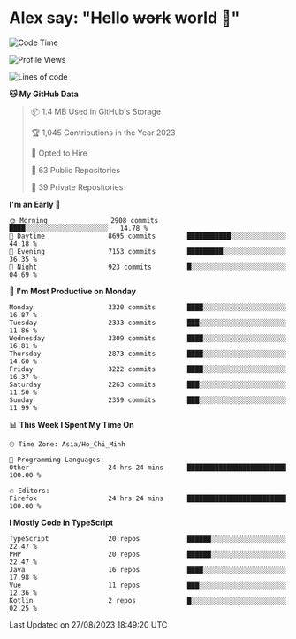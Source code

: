 # Alex say: "Hello ~~work~~ world 🐾"

<!--START_SECTION:waka-->
![Code Time](http://img.shields.io/badge/Code%20Time-904%20hrs%2042%20mins-blue)

![Profile Views](http://img.shields.io/badge/Profile%20Views-0-blue)

![Lines of code](https://img.shields.io/badge/From%20Hello%20World%20I%27ve%20Written-41.0%20million%20lines%20of%20code-blue)

**🐱 My GitHub Data** 

> 📦 1.4 MB Used in GitHub's Storage 
 > 
> 🏆 1,045 Contributions in the Year 2023
 > 
> 💼 Opted to Hire
 > 
> 📜 63 Public Repositories 
 > 
> 🔑 39 Private Repositories 
 > 
**I'm an Early 🐤** 

```text
🌞 Morning                2908 commits        ████░░░░░░░░░░░░░░░░░░░░░   14.78 % 
🌆 Daytime                8695 commits        ███████████░░░░░░░░░░░░░░   44.18 % 
🌃 Evening                7153 commits        █████████░░░░░░░░░░░░░░░░   36.35 % 
🌙 Night                  923 commits         █░░░░░░░░░░░░░░░░░░░░░░░░   04.69 % 
```
📅 **I'm Most Productive on Monday** 

```text
Monday                   3320 commits        ████░░░░░░░░░░░░░░░░░░░░░   16.87 % 
Tuesday                  2333 commits        ███░░░░░░░░░░░░░░░░░░░░░░   11.86 % 
Wednesday                3309 commits        ████░░░░░░░░░░░░░░░░░░░░░   16.81 % 
Thursday                 2873 commits        ████░░░░░░░░░░░░░░░░░░░░░   14.60 % 
Friday                   3222 commits        ████░░░░░░░░░░░░░░░░░░░░░   16.37 % 
Saturday                 2263 commits        ███░░░░░░░░░░░░░░░░░░░░░░   11.50 % 
Sunday                   2359 commits        ███░░░░░░░░░░░░░░░░░░░░░░   11.99 % 
```


📊 **This Week I Spent My Time On** 

```text
🕑︎ Time Zone: Asia/Ho_Chi_Minh

💬 Programming Languages: 
Other                    24 hrs 24 mins      █████████████████████████   100.00 % 

🔥 Editors: 
Firefox                  24 hrs 24 mins      █████████████████████████   100.00 % 
```

**I Mostly Code in TypeScript** 

```text
TypeScript               20 repos            ██████░░░░░░░░░░░░░░░░░░░   22.47 % 
PHP                      20 repos            ██████░░░░░░░░░░░░░░░░░░░   22.47 % 
Java                     16 repos            ████░░░░░░░░░░░░░░░░░░░░░   17.98 % 
Vue                      11 repos            ███░░░░░░░░░░░░░░░░░░░░░░   12.36 % 
Kotlin                   2 repos             █░░░░░░░░░░░░░░░░░░░░░░░░   02.25 % 
```




 Last Updated on 27/08/2023 18:49:20 UTC
<!--END_SECTION:waka-->
